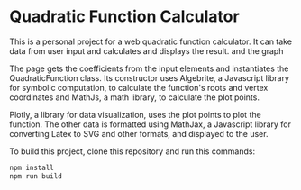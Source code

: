 # Quadratic Function Calculator

This is a personal project for a web quadratic function calculator. It can take data from user input and calculates and displays the result. and the graph

The page gets the coefficients from the input elements and instantiates the QuadraticFunction class. Its constructor uses Algebrite, a Javascript library for symbolic computation, to calculate the function's roots and vertex coordinates and MathJs, a math library, to calculate the plot points.

Plotly, a library for data visualization, uses the plot points to plot the function. The other data is formatted using MathJax, a Javascript library for converting Latex to SVG and other formats, and displayed to the user.

To build this project, clone this repository and run this commands:

```sh
npm install
npm run build
```
